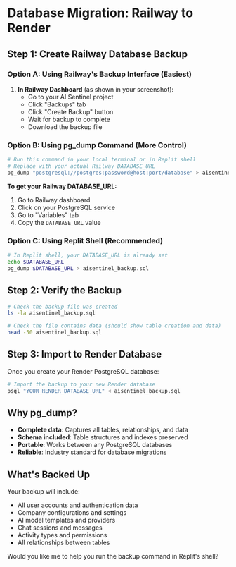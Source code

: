 # Database Migration: Railway to Render

## Step 1: Create Railway Database Backup

### Option A: Using Railway's Backup Interface (Easiest)
1. **In Railway Dashboard** (as shown in your screenshot):
   - Go to your AI Sentinel project
   - Click "Backups" tab
   - Click "Create Backup" button
   - Wait for backup to complete
   - Download the backup file

### Option B: Using pg_dump Command (More Control)
```bash
# Run this command in your local terminal or in Replit shell
# Replace with your actual Railway DATABASE_URL
pg_dump "postgresql://postgres:password@host:port/database" > aisentinel_backup.sql
```

**To get your Railway DATABASE_URL:**
1. Go to Railway dashboard
2. Click on your PostgreSQL service
3. Go to "Variables" tab
4. Copy the `DATABASE_URL` value

### Option C: Using Replit Shell (Recommended)
```bash
# In Replit shell, your DATABASE_URL is already set
echo $DATABASE_URL
pg_dump $DATABASE_URL > aisentinel_backup.sql
```

## Step 2: Verify the Backup
```bash
# Check the backup file was created
ls -la aisentinel_backup.sql

# Check the file contains data (should show table creation and data)
head -50 aisentinel_backup.sql
```

## Step 3: Import to Render Database
Once you create your Render PostgreSQL database:

```bash
# Import the backup to your new Render database
psql "YOUR_RENDER_DATABASE_URL" < aisentinel_backup.sql
```

## Why pg_dump?
- **Complete data**: Captures all tables, relationships, and data
- **Schema included**: Table structures and indexes preserved
- **Portable**: Works between any PostgreSQL databases
- **Reliable**: Industry standard for database migrations

## What's Backed Up
Your backup will include:
- All user accounts and authentication data
- Company configurations and settings  
- AI model templates and providers
- Chat sessions and messages
- Activity types and permissions
- All relationships between tables

Would you like me to help you run the backup command in Replit's shell?